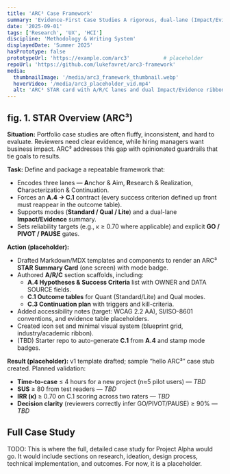 ```yaml
---
title: 'ARC³ Case Framework'
summary: 'Evidence-First Case Studies A rigorous, dual-lane (Impact/Evidence) method for writing portfolio-ready case studies with explicit success criteria, ablations, and GO/PIVOT/PAUSE decision gates.'
date: '2025-09-01'
tags: ['Research', 'UX', 'HCI']
discipline: 'Methodology & Writing System'
displayedDate: 'Summer 2025'
hasPrototype: false
prototypeUrl: 'https://example.com/arc3'           # placeholder
repoUrl: 'https://github.com/lukefavret/arc3-framework'           
media:
  thumbnailImage: '/media/arc3_framework_thumbnail.webp'
  hoverVideo: '/media/arc3_placeholder_vid.mp4'
  alt: 'ARC³ STAR card with A/R/C lanes and dual Impact/Evidence ribbon.'
---
```


## fig. 1. STAR Overview (ARC³)

**Situation:** Portfolio case studies are often fluffy, inconsistent, and hard to evaluate. Reviewers need clear evidence, while hiring managers want business impact. ARC³ addresses this gap with opinionated guardrails that tie goals to results.

**Task:** Define and package a repeatable framework that:
- Encodes three lanes — **A**nchor & Aim, **R**esearch & Realization, **C**haracterization & Continuation.
- Forces an **A.4 → C.1** contract (every success criterion defined up front must reappear in the outcome table).
- Supports modes (**Standard / Qual / Lite**) and a dual-lane **Impact/Evidence** summary.
- Sets reliability targets (e.g., κ ≥ 0.70 where applicable) and explicit **GO / PIVOT / PAUSE** gates.

**Action (placeholder):**
- Drafted Markdown/MDX templates and components to render an ARC³ **STAR Summary Card** (one screen) with mode badge.
- Authored **A/R/C** section scaffolds, including:
  - **A.4 Hypotheses & Success Criteria** list with OWNER and DATA SOURCE fields.
  - **C.1 Outcome tables** for Quant (Standard/Lite) and Qual modes.
  - **C.3 Continuation plan** with triggers and kill-criteria.
- Added accessibility notes (target: WCAG 2.2 AA), SI/ISO-8601 conventions, and evidence table placeholders.
- Created icon set and minimal visual system (blueprint grid, industry/academic ribbon).
- (TBD) Starter repo to auto-generate **C.1** from **A.4** and stamp mode badges.

**Result (placeholder):** v1 template drafted; sample “hello ARC³” case stub created. Planned validation:
- **Time-to-case** ≤ 4 hours for a new project (n≈5 pilot users) — *TBD*  
- **SUS** ≥ 80 from test readers — *TBD*  
- **IRR (κ)** ≥ 0.70 on C.1 scoring across two raters — *TBD*  
- **Decision clarity** (reviewers correctly infer GO/PIVOT/PAUSE) ≥ 90% — *TBD*


## Full Case Study

TODO: This is where the full, detailed case study for Project Alpha would go. It would include sections on research, ideation, design process, technical implementation, and outcomes. For now, it is a placeholder.
